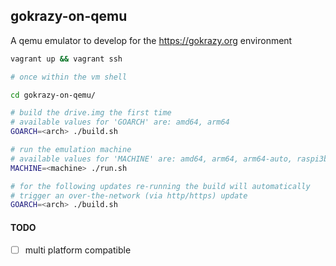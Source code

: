## gokrazy-on-qemu
A qemu emulator to develop for the https://gokrazy.org environment

```bash
vagrant up && vagrant ssh

# once within the vm shell

cd gokrazy-on-qemu/

# build the drive.img the first time
# available values for 'GOARCH' are: amd64, arm64
GOARCH=<arch> ./build.sh

# run the emulation machine
# available values for 'MACHINE' are: amd64, arm64, arm64-auto, raspi3b
MACHINE=<machine> ./run.sh

# for the following updates re-running the build will automatically
# trigger an over-the-network (via http/https) update
GOARCH=<arch> ./build.sh
```

#### TODO
- [ ] multi platform compatible
